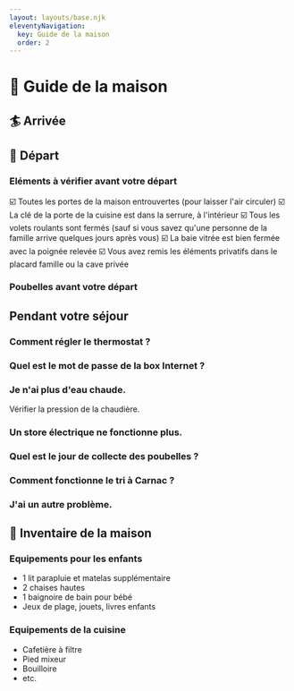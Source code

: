 ```yaml
---
layout: layouts/base.njk
eleventyNavigation:
  key: Guide de la maison
  order: 2
---
```

# 📕 Guide de la maison

## 🏄 Arrivée

## 👋 Départ
  ### Eléments à vérifier avant votre départ
☑️ Toutes les portes de la maison entrouvertes (pour laisser l'air circuler)
☑️ La clé de la porte de la cuisine est dans la serrure, à l'intérieur
☑️ Tous les volets roulants sont fermés (sauf si vous savez qu'une personne de la famille arrive quelques jours après vous)
☑️ La baie vitrée est bien fermée avec la poignée relevée
☑️ Vous avez remis les éléments privatifs dans le placard famille ou la cave privée
  ### Poubelles avant votre départ
  
## Pendant votre séjour
  ### Comment régler le thermostat ?
  ### Quel est le mot de passe de la box Internet ?
  ### Je n'ai plus d'eau chaude.
  Vérifier la pression de la chaudière.
  ### Un store électrique ne fonctionne plus.
  ### Quel est le jour de collecte des poubelles ?
  ### Comment fonctionne le tri à Carnac ?
  ### J'ai un autre problème.

## 🦐 Inventaire de la maison
  ### Equipements pour les enfants
  - 1 lit parapluie et matelas supplémentaire
  - 2 chaises hautes
  - 1 baignoire de bain pour bébé
  - Jeux de plage, jouets, livres enfants
  
  ### Equipements de la cuisine
  - Cafetière à filtre
  - Pied mixeur
  - Bouilloire
  - etc.

